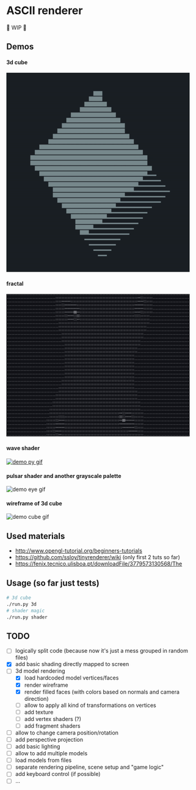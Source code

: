 # ASCII renderer

🚧 WIP 🚧

## Demos

#### 3d cube

![demo cube gif](images/demo-cube2.gif)

#### fractal

![demo fractal gif](images/demo-julia.gif)

#### wave shader

[![demo py gif](images/demo-py.gif)](https://asciinema.org/a/210121)

#### pulsar shader and another grayscale palette

![demo eye gif](images/demo-eye.gif)

#### wireframe of 3d cube

![demo cube gif](images/demo-cube.gif)

## Used materials

- http://www.opengl-tutorial.org/beginners-tutorials
- https://github.com/ssloy/tinyrenderer/wiki (only first 2 tuts so far)
- https://fenix.tecnico.ulisboa.pt/downloadFile/3779573130568/The

## Usage (so far just tests)

```bash
# 3d cube
./run.py 3d
# shader magic
./run.py shader
```

## TODO

- [ ] logically split code (because now it's just a mess grouped in random files)
- [x] add basic shading directly mapped to screen
- [ ] 3d model rendering
  - [x] load hardcoded model vertices/faces
  - [x] render wireframe
  - [x] render filled faces (with colors based on normals and camera direction)
  - [ ] allow to apply all kind of transformations on vertices
  - [ ] add texture
  - [ ] add vertex shaders (?)
  - [ ] add fragment shaders
- [ ] allow to change camera position/rotation
- [ ] add perspective projection
- [ ] add basic lighting
- [ ] allow to add multiple models
- [ ] load models from files
- [ ] separate rendering pipeline, scene setup and "game logic"
- [ ] add keyboard control (if possible)
- [ ] ...
